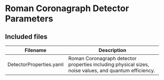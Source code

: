 # Roman Coronagraph Detector Parameters

## Included files

| Filename                | Description                                                                                           |
|-------------------------|-------------------------------------------------------------------------------------------------------|
| DetectorProperties.yaml | Roman Coronagraph detector properties including physical sizes, noise values, and quantum efficiency. |